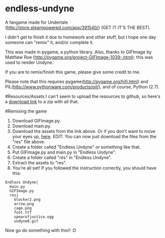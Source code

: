 # endless-undyne
A fangame made for Undertale (http://store.steampowered.com/app/391540/) (GET IT IT'S THE BEST).

I didn't get to finish it due to homework and other stuff, but I hope one day someone can "remix" it, and/or complete it. 

This was made in pygame, a python library. Also, thanks to GIFImage by Matthew Roe (http://pygame.org/project-GIFImage-1039-.html); this was used to render Undyne.

If you are to remix/finish this game, please give some credit to me.

Please note that this requires pygame(http://pygame.org/hifi.html) and PIL(http://www.pythonware.com/products/pil/), and of course, Python (2.7).

#Resources/Assets
I can't seem to upload the resources to github, so here's a [download link](https://www.dropbox.com/s/95g6kjg2egkbz7w/res.zip?dl=0) to a zip with all that.

#Remixing the game
1. Download GIFImage.py.
2. Download main.py.
3. Download the assets from the link above. Or if you don't want to move your eyes up, [here](https://www.dropbox.com/s/95g6kjg2egkbz7w/res.zip?dl=0). EDIT: You can now just download the files from the "res" file above.
4. Create a folder called "Endless Undyne" or something like that.
5. Put GIFImage.py and main.py in "Endless Undyne".
6. Create a folder called "res" in "Endless Undyne".
7. Extract the assets to "res".
8. You're all set! If you followed the instruction correctly, you should have this:
```
Endless Undyne|
  main.py
  GIFImage.py
  res|
    blocker2.png
    arrow.png
    cage.png
    font.ttf
    spearofjustice.ogg
    undyne0.gif
```
Now go do something with this!! :D




